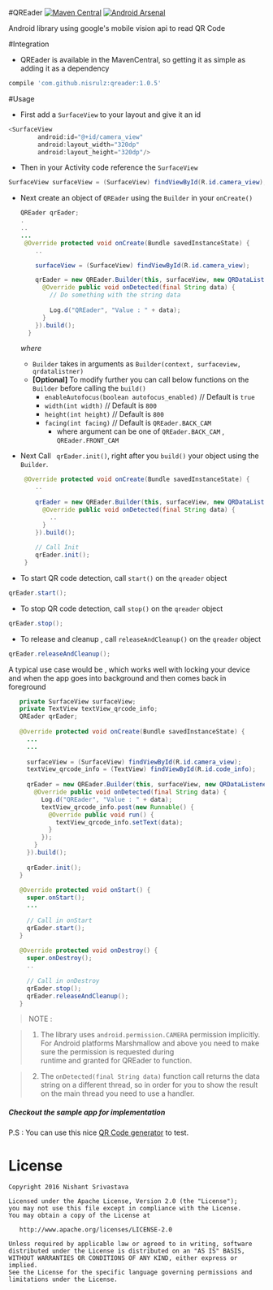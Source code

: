#QREader    [![Maven Central](https://maven-badges.herokuapp.com/maven-central/com.github.nisrulz/qreader/badge.svg)](https://maven-badges.herokuapp.com/maven-central/com.github.nisrulz/qreader) [![Android Arsenal](https://img.shields.io/badge/Android%20Arsenal-QREader-green.svg?style=true)](https://android-arsenal.com/details/1/3478)

Android library using google's mobile vision api to read QR Code 

#Integration
- QREader is available in the MavenCentral, so getting it as simple as adding it as a dependency
```gradle
compile 'com.github.nisrulz:qreader:1.0.5'
```

#Usage
+ First add a `SurfaceView` to your layout and give it an id
```java
<SurfaceView
        android:id="@+id/camera_view"
        android:layout_width="320dp"
        android:layout_height="320dp"/>
```

+ Then in your Activity code reference the `SurfaceView`
```java
SurfaceView surfaceView = (SurfaceView) findViewById(R.id.camera_view);
```

+ Next create an object of `QREader` using the `Builder` in your `onCreate()`
    ```java
    QREader qrEader;
    .
    ..
    ...
     @Override protected void onCreate(Bundle savedInstanceState) {
        ..
    
        surfaceView = (SurfaceView) findViewById(R.id.camera_view);
    
        qrEader = new QREader.Builder(this, surfaceView, new QRDataListener() {
          @Override public void onDetected(final String data) {
            // Do something with the string data
            
            Log.d("QREader", "Value : " + data);
          }
        }).build();
      }    
    ```
    
    *where* 
    + `Builder` takes in arguments as `Builder(context, surfaceview, qrdatalistner)`
    + **[Optional]** To modify further you can call  below functions on the `Builder` before calling the `build()`
      + `enableAutofocus(boolean autofocus_enabled)`  // Default is `true`
      + `width(int width)` // Default is `800`
      + `height(int height)` // Default is `800`
      + `facing(int facing)` // Default is `QREader.BACK_CAM`
        + where argument can be one of  `QREader.BACK_CAM` , `QREader.FRONT_CAM`

+ Next Call ` qrEader.init()`, right after you `build()` your object using the `Builder`.
    ```java
     @Override protected void onCreate(Bundle savedInstanceState) {
        ..
      
        qrEader = new QREader.Builder(this, surfaceView, new QRDataListener() {
          @Override public void onDetected(final String data) {
            ..
          }
        }).build();
        
        // Call Init
        qrEader.init();
     }    
    ```

+ To start QR code detection, call `start()` on the `qreader` object 
```java
qrEader.start();
```
+ To stop QR code detection, call `stop()` on the `qreader` object 
```java
qrEader.stop();
```
+ To release and cleanup , call `releaseAndCleanup()` on the `qreader` object 
```java
qrEader.releaseAndCleanup();
```

A typical use case would be , which works well with locking your device and when the app goes into background and then comes back in foreground
```java
   private SurfaceView surfaceView;
   private TextView textView_qrcode_info;
   QREader qrEader;
 
   @Override protected void onCreate(Bundle savedInstanceState) {
     ...
     ...
     
     surfaceView = (SurfaceView) findViewById(R.id.camera_view);
     textView_qrcode_info = (TextView) findViewById(R.id.code_info);
 
     qrEader = new QREader.Builder(this, surfaceView, new QRDataListener() {
       @Override public void onDetected(final String data) {
         Log.d("QREader", "Value : " + data);
         textView_qrcode_info.post(new Runnable() {
           @Override public void run() {
             textView_qrcode_info.setText(data);
           }
         });
       }
     }).build();
 
     qrEader.init();
   }
 
   @Override protected void onStart() {
     super.onStart();
     ...
 
     // Call in onStart
     qrEader.start();
   }
 
   @Override protected void onDestroy() {
     super.onDestroy();
     ..
 
     // Call in onDestroy
     qrEader.stop();
     qrEader.releaseAndCleanup();
   }
```


> NOTE : 

> 1. The library uses `android.permission.CAMERA` permission implicitly. For Android 
platforms Marshmallow and above you need to make sure the permission is requested during  
runtime and granted for QREader to function.

> 2. The `onDetected(final String data)` function call returns the data string on a different
 thread, so in order for you to show the result on the main thread you need to use a handler. 

#####  Checkout the sample app for implementation


P.S : You can use this nice [QR Code generator](https://www.the-qrcode-generator.com/) to test.

License
=======

    Copyright 2016 Nishant Srivastava

    Licensed under the Apache License, Version 2.0 (the "License");
    you may not use this file except in compliance with the License.
    You may obtain a copy of the License at

       http://www.apache.org/licenses/LICENSE-2.0

    Unless required by applicable law or agreed to in writing, software
    distributed under the License is distributed on an "AS IS" BASIS,
    WITHOUT WARRANTIES OR CONDITIONS OF ANY KIND, either express or implied.
    See the License for the specific language governing permissions and
    limitations under the License.
